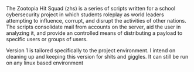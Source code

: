 The Zootopia Hit Squad (zhs) is a series of scripts written for a school cybersecurity project in which students roleplay as world leaders attempting to influence, corrupt, and disrupt the activities of other nations. The scripts consolidate mail from accounts on the server, aid the user in analyzing it, and provide an controlled means of distributing a payload to specific users or groups of users.

Version 1 is tailored specifically to the project environment. I intend on cleaning up and keeping this version for shits and giggles. It can still be run on any linux based environment
